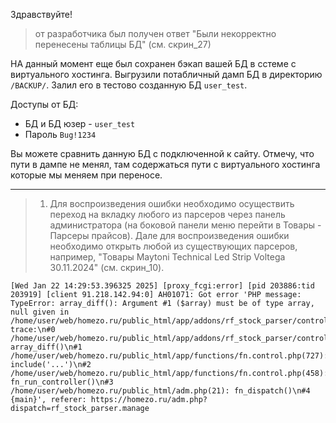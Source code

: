 

Здравствуйте!

>  от разработчика был получен ответ "Были некорректно перенесены таблицы БД" (см. скрин_27)

НА данный момент еще был сохранен бэкап вашей БД в сстеме с виртуального хостинга. Выгрузили потабличный дамп БД в директорию `/BACKUP/`. Залил его в тестово созданную БД `user_test`.

Доступы от БД:
- БД и БД юзер - `user_test`
- Пароль `Bug!1234`

Вы можете сравнить данную БД с подключенной к сайту. Отмечу, что пути в дампе не менял, там содержаться пути с виртуального хостинга которые мы меняем при переносе.

---

> 1. Для воспроизведения ошибки необходимо осуществить переход на вкладку любого из парсеров через панель администратора (на боковой панели меню перейти в Товары - Парсеры прайсов). Дале для воспроизведения ошибки необходимо открыть любой из существующих парсеров, например, "Товары Maytoni Technical Led Strip Voltega 30.11.2024"  (см. скрин_10).

```
[Wed Jan 22 14:29:53.396325 2025] [proxy_fcgi:error] [pid 203886:tid 203919] [client 91.218.142.94:0] AH01071: Got error 'PHP message: TypeError: array_diff(): Argument #1 ($array) must be of type array, null given in /home/user/web/homezo.ru/public_html/app/addons/rf_stock_parser/controllers/backend/rf_stock_parser.php:631\nStack trace:\n#0 /home/user/web/homezo.ru/public_html/app/addons/rf_stock_parser/controllers/backend/rf_stock_parser.php(631): array_diff()\n#1 /home/user/web/homezo.ru/public_html/app/functions/fn.control.php(727): include('...')\n#2 /home/user/web/homezo.ru/public_html/app/functions/fn.control.php(458): fn_run_controller()\n#3 /home/user/web/homezo.ru/public_html/adm.php(21): fn_dispatch()\n#4 {main}', referer: https://homezo.ru/adm.php?dispatch=rf_stock_parser.manage
```